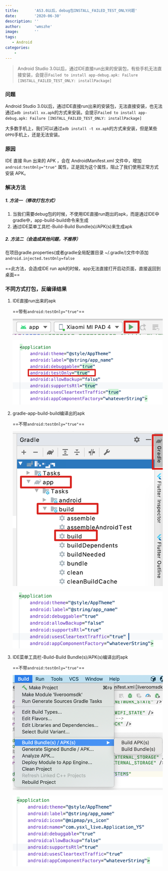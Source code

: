 ```yaml
---
title:       'AS3.0以后，debug包INSTALL_FAILED_TEST_ONLY问题'
date:        '2020-06-30'
description: ''
author:      'wmszhe'
image:       ''
tags:
   - Android
categories:
    - 
---
```


> Android Studio 3.0以后，通过IDE直接run出来的安装包，有些手机无法直接安装，会提示`Failed to install app-debug.apk: Failure [INSTALL_FAILED_TEST_ONLY: installPackage]`

<!--more-->

### 问题

Android Studio 3.0以后，通过IDE直接run出来的安装包，无法直接安装，也无法通过`adb install xx.apk`的方式来安装。会提示`Failed to install app-debug.apk: Failure [INSTALL_FAILED_TEST_ONLY: installPackage]`

大多数手机上，我们可以通过`adb install -t xx.apk`的方式来安装，但是某些`OPPO`手机上，还是无法安装。

### 原因

IDE 直接 Run 出来的 APK ，会在 AndroidManifest.xml 文件中，增加 `android:testOnly="true"` 属性，正是因为这个属性，阻止了我们使用正常方式安装 APK。

### 解决方法

##### 1. 方法一（修改打包方式）

1. 当我们需要debug包的时候，不使用IDE直接run跑出的apk，而是通过IDE中gradle中，app-build-build命令来生成
2. 通过IDE菜单工具栏-Build-Build Bundle(s)/APK(s)来生成apk

##### 2. 方法二（会造成其他问题，不推荐）

在项目gradle.properties(或者gradle全局配置目录 ~/.gradle/)文件中添加`android.injected.testOnly=false`

==此方法，会造成IDE run apk的时候，app无法直接打开启动页面，直接返回到桌面==

### 不同方式打包，反编译结果

1. IDE直接run出来的apk

   ==带有`android:testOnly="true"`==

   ![](https://raw.githubusercontent.com/wmszhe/pichub/master/imgs/mAUnTd.png)

   ![](https://raw.githubusercontent.com/wmszhe/pichub/master/imgs/VvYXPZ.png)

2. gradle-app-build-build编译出的apk

   ==不带`android:testOnly="true"`==

   ![](https://raw.githubusercontent.com/wmszhe/pichub/master/imgs/rXpCsw.png)

   ![](https://raw.githubusercontent.com/wmszhe/pichub/master/imgs/drCtsQ.png)

3. IDE菜单工具栏-Build-Build Bundle(s)/APK(s)编译出的apk

   ==不带`android:testOnly="true"`==

   ![](https://raw.githubusercontent.com/wmszhe/pichub/master/imgs/gjFOvf.png)

   ![](https://raw.githubusercontent.com/wmszhe/pichub/master/imgs/AFMm6U.png)


